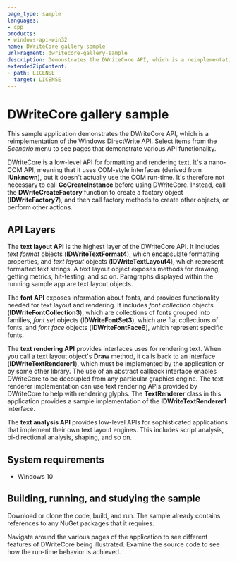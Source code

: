 ```yaml
---
page_type: sample
languages:
- cpp
products:
- windows-api-win32
name: DWriteCore gallery sample
urlFragment: dwritecore-gallery-sample
description: Demonstrates the DWriteCore API, which is a reimplementation of the Windows DirectWrite API.
extendedZipContent:
- path: LICENSE
  target: LICENSE
---
```


# DWriteCore gallery sample

This sample application demonstrates the DWriteCore API, which is a reimplementation of the Windows DirectWrite API. Select items from the *Scenario* menu to see pages that demonstrate various API functionality.

DWriteCore is a low-level API for formatting and rendering text. It's a nano-COM API, meaning that it uses COM-style 
interfaces (derived from **IUnknown**), but it doesn't actually use the COM run-time. It's therefore not necessary to
call **CoCreateInstance** before using DWriteCore. Instead, call the **DWriteCreateFactory** function to create a factory
object (**IDWriteFactory7**), and then call factory methods to create other objects, or perform other actions.

## API Layers

The **text layout API** is the highest layer of the DWriteCore API. It includes *text format* objects (**IDWriteTextFormat4**),
which encapsulate formatting properties, and *text layout* objects (**IDWriteTextLayout4**), which represent formatted text
strings. A text layout object exposes methods for drawing, getting metrics, hit-testing, and so on. Paragraphs displayed within the running sample app are text layout objects.

The **font API** exposes information about fonts, and provides functionality needed for text layout and rendering. It includes
*font collection* objects (**IDWriteFontCollection3**), which are collections of fonts grouped into families, *font set* objects
(**IDWriteFontSet3**), which are flat collections of fonts, and *font face* objects (**IDWriteFontFace6**), which represent specific
fonts.

The **text rendering API** provides interfaces uses for rendering text. When you call a text layout object's **Draw** method,
it calls back to an interface (**IDWriteTextRenderer1**), which must be implemented by the application or by some other library.
The use of an abstract callback interface enables DWriteCore to be decoupled from any particular graphics engine. The text
renderer implementation can use text rendering APIs provided by DWriteCore to help with rendering glyphs. The **TextRenderer** 
class in this application provides a sample implementation of the **IDWriteTextRenderer1** interface.

The **text analysis API** provides low-level APIs for sophisticated applications that implement their own text layout engines.
This includes script analysis, bi-directional analysis, shaping, and so on.

## System requirements

* Windows 10

## Building, running, and studying the sample

Download or clone the code, build, and run. The sample already contains references to any NuGet packages that it requires.

Navigate around the various pages of the application to see different features of DWriteCore being illustrated. Examine the source code to see how the run-time behavior is achieved.
